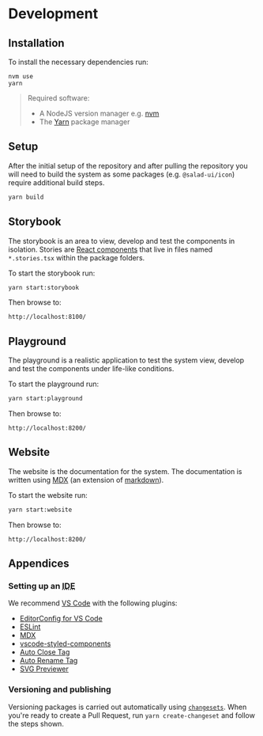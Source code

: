 # Development

## Installation

To install the necessary dependencies run:

```
nvm use
yarn
```

> Required software:
>
> - A NodeJS version manager e.g. [nvm](https://github.com/nvm-sh/nvm)
> - The [Yarn](https://yarnpkg.com/lang/en/) package manager

## Setup

After the initial setup of the repository and after pulling the repository you will need to build the system as some packages (e.g. `@salad-ui/icon`) require additional build steps.

```bash
yarn build
```

## Storybook

The storybook is an area to view, develop and test the components in isolation. Stories are [React components](https://storybook.js.org/docs/guides/guide-react/#step-4-write-your-stories) that live in files named `*.stories.tsx` within the package folders.

To start the storybook run:

```bash
yarn start:storybook
```

Then browse to:

```
http://localhost:8100/
```

## Playground

The playground is a realistic application to test the system view, develop and test the components under life-like conditions.

To start the playground run:

```bash
yarn start:playground
```

Then browse to:

```
http://localhost:8200/
```

## Website

The website is the documentation for the system. The documentation is written using [MDX](https://mdxjs.com/) (an extension of [markdown](https://www.markdownguide.org/getting-started/)).

To start the website run:

```bash
yarn start:website
```

Then browse to:

```
http://localhost:8200/
```

## Appendices

### Setting up an <acronym title="Integrated Development Environment">IDE</acronym>

We recommend [VS Code](https://code.visualstudio.com/) with the following plugins:

- [EditorConfig for VS Code](https://marketplace.visualstudio.com/items?itemName=EditorConfig.EditorConfig)
- [ESLint](https://marketplace.visualstudio.com/items?itemName=dbaeumer.vscode-eslint)
- [MDX](https://marketplace.visualstudio.com/items?itemName=silvenon.mdx)
- [vscode-styled-components](https://marketplace.visualstudio.com/items?itemName=jpoissonnier.vscode-styled-components)
- [Auto Close Tag](https://marketplace.visualstudio.com/items?itemName=formulahendry.auto-close-tag)
- [Auto Rename Tag](https://marketplace.visualstudio.com/items?itemName=formulahendry.auto-rename-tag)
- [SVG Previewer](https://marketplace.visualstudio.com/items?itemName=vitaliymaz.vscode-svg-previewer)

### Versioning and publishing

Versioning packages is carried out automatically using [`changesets`](https://github.com/atlassian/changesets). When you're ready to create a Pull Request, run `yarn create-changeset` and follow the steps shown.
